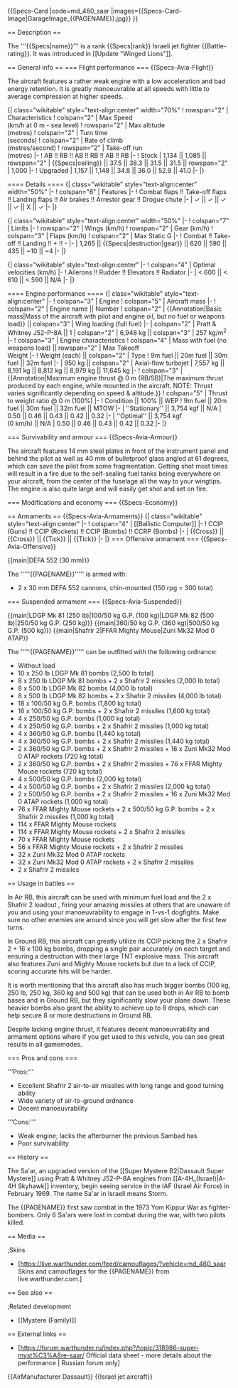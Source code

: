 {{Specs-Card
|code=md_460_saar
|images={{Specs-Card-Image|GarageImage_{{PAGENAME}}.jpg}}
}}

== Description ==

<!-- ''In the description, the first part should be about the history of and the creation and combat usage of the aircraft, as well as its key features. In the second part, tell the reader about the aircraft in the game. Insert a screenshot of the vehicle, so that if the novice player does not remember the vehicle by name, he will immediately understand what kind of vehicle the article is talking about.'' -->

The '''{{Specs|name}}''' is a rank {{Specs|rank}} Israeli jet fighter {{Battle-rating}}. It was introduced in [[Update "Winged Lions"]].

== General info ==
=== Flight performance ===
{{Specs-Avia-Flight}}

<!-- ''Describe how the aircraft behaves in the air. Speed, manoeuvrability, acceleration and allowable loads - these are the most important characteristics of the vehicle.'' -->

The aircraft features a rather weak engine with a low acceleration and bad energy retention. It is greatly manoeuvrable at all speeds with little to average compression at higher speeds.

{| class="wikitable" style="text-align:center" width="70%"
! rowspan="2" | Characteristics
! colspan="2" | Max Speed<br>(km/h at 0 m - sea level)
! rowspan="2" | Max altitude<br>(metres)
! colspan="2" | Turn time<br>(seconds)
! colspan="2" | Rate of climb<br>(metres/second)
! rowspan="2" | Take-off run<br>(metres)
|-
! AB !! RB !! AB !! RB !! AB !! RB
|-
! Stock
| 1,134 || 1,085 || rowspan="2" | {{Specs|ceiling}} || 37.5 || 38.3 || 31.5 || 31.5 || rowspan="2" | 1,000
|-
! Upgraded
| 1,157 || 1,148 || 34.8 || 36.0 || 52.9 || 41.0
|-
|}

==== Details ====
{| class="wikitable" style="text-align:center" width="50%"
|-
! colspan="6" | Features
|-
! Combat flaps !! Take-off flaps !! Landing flaps !! Air brakes !! Arrestor gear !! Drogue chute
|-
| ✓ || ✓ || ✓ || ✓ || X || ✓ <!-- ✓ -->
|-
|}

{| class="wikitable" style="text-align:center" width="50%"
|-
! colspan="7" | Limits
|-
! rowspan="2" | Wings (km/h)
! rowspan="2" | Gear (km/h)
! colspan="3" | Flaps (km/h)
! colspan="2" | Max Static G
|-
! Combat !! Take-off !! Landing !! + !! -
|-
| 1,265 <!-- {{Specs|destruction|body}} --> || {{Specs|destruction|gear}} || 620 || 590 || 435 || ~10 || ~4
|-
|}

{| class="wikitable" style="text-align:center"
|-
! colspan="4" | Optimal velocities (km/h)
|-
! Ailerons !! Rudder !! Elevators !! Radiator
|-
| < 600 || < 610 || < 590 || N/A
|-
|}

==== Engine performance ====
{| class="wikitable" style="text-align:center"
|-
! colspan="3" | Engine
! colspan="5" | Aircraft mass
|-
! colspan="2" | Engine name || Number
! colspan="2" | {{Annotation|Basic mass|Mass of the aircraft with pilot and engine oil, but no fuel or weapons load}} || colspan="3" | Wing loading (full fuel)
|-
| colspan="2" | Pratt & Whitney J52-P-8A || 1
| colspan="2" | 6,948 kg || colspan="3" | 257 kg/m<sup>2</sup>
|-
! colspan="3" | Engine characteristics
! colspan="4" | Mass with fuel (no weapons load) || rowspan="2" | Max Takeoff<br>Weight
|-
! Weight (each) || colspan="2" | Type
! 9m fuel || 20m fuel || 30m fuel || 32m fuel
|-
| 950 kg || colspan="2" | Axial-flow turbojet
| 7,557 kg || 8,191 kg || 8,812 kg || 8,979 kg || 11,645 kg
|-
! colspan="3" | {{Annotation|Maximum engine thrust @ 0 m (RB/SB)|The maximum thrust produced by each engine, while mounted in the aircraft. NOTE: Thrust varies significantly depending on speed & altitude.}}
! colspan="5" | Thrust to weight ratio @ 0 m (100%)
|-
! Condition || 100% || WEP
! 9m fuel || 20m fuel || 30m fuel || 32m fuel || MTOW
|-
| ''Stationary'' || 3,754 kgf || N/A
| 0.50 || 0.46 || 0.43 || 0.42 || 0.32
|-
| ''Optimal'' || 3,754 kgf<br>(0 km/h) || N/A
| 0.50 || 0.46 || 0.43 || 0.42 || 0.32
|-
|}

=== Survivability and armour ===
{{Specs-Avia-Armour}}

<!-- ''Examine the survivability of the aircraft. Note how vulnerable the structure is and how secure the pilot is, whether the fuel tanks are armoured, etc. Describe the armour, if there is any, and also mention the vulnerability of other critical aircraft systems.'' -->

The aircraft features 14 mm steel plates in front of the instrument panel and behind the pilot as well as 40 mm of bulletproof glass angled at 61 degrees, which can save the pilot from some fragmentation. Getting shot most times will result in a fire due to the self-sealing fuel tanks being everywhere on your aircraft, from the center of the fuselage all the way to your wingtips. The engine is also quite large and will easily get shot and set on fire.

=== Modifications and economy ===
{{Specs-Economy}}

== Armaments ==
{{Specs-Avia-Armaments}}
{| class="wikitable" style="text-align:center"
|-
! colspan="4" | [[Ballistic Computer]]
|-
! CCIP (Guns) !! CCIP (Rockets) !! CCIP (Bombs) !! CCRP (Bombs)
|-
| {{Cross}} || {{Cross}} || {{Tick}} || {{Tick}}
|-
|}
=== Offensive armament ===
{{Specs-Avia-Offensive}}

<!-- ''Describe the offensive armament of the aircraft, if any. Describe how effective the cannons and machine guns are in a battle, and also what belts or drums are better to use. If there is no offensive weaponry, delete this subsection.'' -->

{{main|DEFA 552 (30 mm)}}

The '''''{{PAGENAME}}''''' is armed with:

- 2 x 30 mm DEFA 552 cannons, chin-mounted (150 rpg = 300 total)

=== Suspended armament ===
{{Specs-Avia-Suspended}}

<!-- ''Describe the aircraft's suspended armament: additional cannons under the wings, bombs, rockets and torpedoes. This section is especially important for bombers and attackers. If there is no suspended weaponry remove this subsection.'' -->

{{main|LDGP Mk 81 (250 lb)|100/50 kg G.P. (100 kg)|LDGP Mk 82 (500 lb)|250/50 kg G.P. (250 kg)}}
{{main|360/50 kg G.P. (360 kg)|500/50 kg G.P. (500 kg)}}
{{main|Shafrir 2|FFAR Mighty Mouse|Zuni Mk32 Mod 0 ATAP}}

The '''''{{PAGENAME}}''''' can be outfitted with the following ordnance:

- Without load
- 10 x 250 lb LDGP Mk 81 bombs (2,500 lb total)
- 8 x 250 lb LDGP Mk 81 bombs + 2 x Shafrir 2 missiles (2,000 lb total)
- 8 x 500 lb LDGP Mk 82 bombs (4,000 lb total)
- 8 x 500 lb LDGP Mk 82 bombs + 2 x Shafrir 2 missiles (4,000 lb total)
- 18 x 100/50 kg G.P. bombs (1,800 kg total)
- 16 x 100/50 kg G.P. bombs + 2 x Shafrir 2 missiles (1,600 kg total)
- 4 x 250/50 kg G.P. bombs (1,000 kg total)
- 4 x 250/50 kg G.P. bombs + 2 x Shafrir 2 missiles (1,000 kg total)
- 4 x 360/50 kg G.P. bombs (1,440 kg total)
- 4 x 360/50 kg G.P. bombs + 2 x Shafrir 2 missiles (1,440 kg total)
- 2 x 360/50 kg G.P. bombs + 2 x Shafrir 2 missiles + 16 x Zuni Mk32 Mod 0 ATAP rockets (720 kg total)
- 2 x 360/50 kg G.P. bombs + 2 x Shafrir 2 missiles + 76 x FFAR Mighty Mouse rockets (720 kg total)
- 4 x 500/50 kg G.P. bombs (2,000 kg total)
- 4 x 500/50 kg G.P. bombs + 2 x Shafrir 2 missiles (2,000 kg total)
- 2 x 500/50 kg G.P. bombs + 2 x Shafrir 2 missiles + 16 x Zuni Mk32 Mod 0 ATAP rockets (1,000 kg total)
- 76 x FFAR Mighty Mouse rockets + 2 x 500/50 kg G.P. bombs + 2 x Shafrir 2 missiles (1,000 kg total)
- 114 x FFAR Mighty Mouse rockets
- 114 x FFAR Mighty Mouse rockets + 2 x Shafrir 2 missiles
- 70 x FFAR Mighty Mouse rockets
- 56 x FFAR Mighty Mouse rockets + 2 x Shafrir 2 missiles
- 32 x Zuni Mk32 Mod 0 ATAP rockets
- 32 x Zuni Mk32 Mod 0 ATAP rockets + 2 x Shafrir 2 missiles
- 2 x Shafrir 2 missiles

== Usage in battles ==

<!-- ''Describe the tactics of playing in the aircraft, the features of using aircraft in a team and advice on tactics. Refrain from creating a "guide" - do not impose a single point of view, but instead, give the reader food for thought. Examine the most dangerous enemies and give recommendations on fighting them. If necessary, note the specifics of the game in different modes (AB, RB, SB).'' -->

In Air RB, this aircraft can be used with minimum fuel load and the 2 x Shafrir 2 loadout , firing your amazing missiles at others that are unaware of you and using your manoeuvrability to engage in 1-vs-1 dogfights. Make sure no other enemies are around since you will get slow after the first few turns.

In Ground RB, this aircraft can greatly utilize its CCIP picking the 2 x Shafrir 2 + 16 x 100 kg bombs, dropping a single pair accurately on each target and ensuring a destruction with their large TNT explosive mass. This aircraft also features Zuni and Mighty Mouse rockets but due to a lack of CCIP, scoring accurate hits will be harder.

It is worth mentioning that this aircraft also has much bigger bombs (100 kg, 250 lb, 250 kg, 360 kg and 500 kg) that can be used both in Air RB to bomb bases and in Ground RB, but they significantly slow your plane down. These heavier bombs also grant the ability to achieve up to 8 drops, which can help secure 8 or more destructions in Ground RB.

Despite lacking engine thrust, it features decent manoeuvrability and armament options where if you get used to this vehicle, you can see great results in all gamemodes.

=== Pros and cons ===

<!-- ''Summarise and briefly evaluate the vehicle in terms of its characteristics and combat effectiveness. Mark its pros and cons in the bulleted list. Try not to use more than 6 points for each of the characteristics. Avoid using categorical definitions such as "bad", "good" and the like - use substitutions with softer forms such as "inadequate" and "effective".'' -->

'''Pros:'''

- Excellent Shafrir 2 air-to-air missiles with long range and good turning ability
- Wide variety of air-to-ground ordnance
- Decent manoeuvrability

'''Cons:'''

- Weak engine; lacks the afterburner the previous Sambad has
- Poor survivability

== History ==

<!-- ''Describe the history of the creation and combat usage of the aircraft in more detail than in the introduction. If the historical reference turns out to be too long, take it to a separate article, taking a link to the article about the vehicle and adding a block "/History" (example: <nowiki>https://wiki.warthunder.com/(Vehicle-name)/History</nowiki>) and add a link to it here using the <code>main</code> template. Be sure to reference text and sources by using <code><nowiki><ref></ref></nowiki></code>, as well as adding them at the end of the article with <code><nowiki><references /></nowiki></code>. This section may also include the vehicle's dev blog entry (if applicable) and the in-game encyclopedia description (under <code><nowiki>=== In-game description ===</nowiki></code>, also if applicable).'' -->

The Sa'ar, an upgraded version of the [[Super Mystere B2|Dassault Super Mystere]] using Pratt & Whitney J52-P-8A engines from [[A-4H_(Israel)|A-4H Skyhawk]] inventory, begin seeing service in the IAF (Israel Air Force) in February 1969. The name Sa'ar in Israeli means Storm.

The {{PAGENAME}} first saw combat in the 1973 Yom Kippur War as fighter-bombers. Only 6 Sa'ars were lost in combat during the war, with two pilots killed.

== Media ==

<!-- ''Excellent additions to the article would be video guides, screenshots from the game, and photos.'' -->

;Skins

- [https://live.warthunder.com/feed/camouflages/?vehicle=md_460_saar Skins and camouflages for the {{PAGENAME}} from live.warthunder.com.]

== See also ==

<!-- ''Links to the articles on the War Thunder Wiki that you think will be useful for the reader, for example:''
* ''reference to the series of the aircraft;''
* ''links to approximate analogues of other nations and research trees.'' -->

;Related development

- [[Mystere (Family)]]

== External links ==

<!-- ''Paste links to sources and external resources, such as:''
* ''topic on the official game forum;''
* ''other literature.'' -->

- [https://forum.warthunder.ru/index.php?/topic/318986-super-myst%C3%A8re-saar/ Official data sheet - more details about the performance | Russian forum only]

{{AirManufacturer Dassault}}
{{Israel jet aircraft}}
